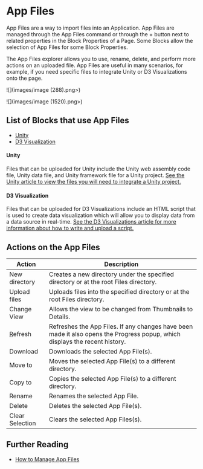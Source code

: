 # App Files

App Files are a way to import files into an Application. App Files are managed through the App Files command or through the + button next to related properties in the Block Properties of a Page. Some Blocks allow the selection of App Files for some Block Properties.

The App Files explorer allows you to use, rename, delete, and perform more actions on an uploaded file. App Files are useful in many scenarios, for example, if you need specific files to integrate Unity or D3 Visualizations onto the page.

![](images/image (288).png>)

![](images/image (1520).png>)

## List of Blocks that use App Files

* [Unity](../../blocks-toolbox/visualizations/unity-1.md)
* [D3 Visualization](../../blocks-toolbox/visualizations/d3-visualization.md)

#### Unity

Files that can be uploaded for Unity include the Unity web assembly code file, Unity data file, and Unity framework file for a Unity project. [See the Unity article to view the files you will need to integrate a Unity project.](../../blocks-toolbox/visualizations/unity-1.md)

#### D3 Visualization

Files that can be uploaded for D3 Visualizations include an HTML script that is used to create data visualization which will allow you to display data from a data source in real-time. [See the D3 Visualizations article for more information about how to write and upload a script.](../../blocks-toolbox/visualizations/d3-visualization.md)

## Actions on the App Files

| **Action**                     | **Description**                                                                                                             |
| ------------------------------ | --------------------------------------------------------------------------------------------------------------------------- |
| New directory                  | Creates a new directory under the specified directory or at the root Files directory.                                       |
| Upload files                   | Uploads files into the specified directory or at the root Files directory.                                                  |
| Change View                    | Allows the view to be changed from Thumbnails to Details.                                                                   |
| [R](../manage-access.md)efresh | Refreshes the App Files. If any changes have been made it also opens the Progress popup, which displays the recent history. |
| Download                       | Downloads the selected App File(s).                                                                                         |
| Move to                        | Moves the selected App File(s) to a different directory.                                                                    |
| Copy to                        | Copies the selected App File(s) to a different directory.                                                                   |
| Rename                         | Renames the selected App File.                                                                                              |
| Delete                         | Deletes the selected App File(s).                                                                                           |
| Clear Selection                | Clears the selected App Files(s).                                                                                           |

## Further Reading

* [How to Manage App Files](../../how-tos/apps/manage-app-files.md)


